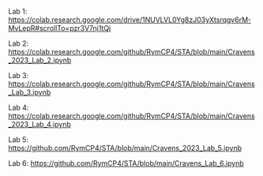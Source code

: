 Lab 1:
https://colab.research.google.com/drive/1NUVLVL0Yg8zJ03yXtsrqgv6rM-MvLepR#scrollTo=pzr3V7nj1tQj

Lab 2:
https://colab.research.google.com/github/RymCP4/STA/blob/main/Cravens_2023_Lab_2.ipynb

Lab 3:
https://colab.research.google.com/github/RymCP4/STA/blob/main/Cravens_Lab_3.ipynb

Lab 4:
https://colab.research.google.com/github/RymCP4/STA/blob/main/Cravens_2023_Lab_4.ipynb

Lab 5:
https://github.com/RymCP4/STA/blob/main/Cravens_2023_Lab_5.ipynb

Lab 6:
https://github.com/RymCP4/STA/blob/main/Cravens_Lab_6.ipynb
